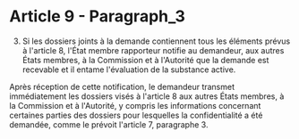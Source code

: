 # Article 9 - Paragraph_3

3. Si les dossiers joints à la demande contiennent tous les éléments prévus à l'article 8, l'État membre rapporteur notifie au demandeur, aux autres États membres, à la Commission et à l'Autorité que la demande est recevable et il entame l'évaluation de la substance active.

Après réception de cette notification, le demandeur transmet immédiatement les dossiers visés à l'article 8 aux autres États membres, à la Commission et à l'Autorité, y compris les informations concernant certaines parties des dossiers pour lesquelles la confidentialité a été demandée, comme le prévoit l'article 7, paragraphe 3.

